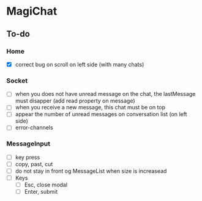 # MagiChat


## To-do

### Home
- [x] correct bug on scroll on left side (with many chats)


### Socket
- [ ] when you does not have unread message on the chat, the lastMessage must disapper (add read property on message)
- [ ] when you receive a new message, this chat must be on top
- [ ] appear the number of unread messages on conversation list (on left side)
- [ ] error-channels

### MessageInput
- [ ] key press
- [ ] copy, past, cut
- [ ] do not stay in front og MessageList when size is increasead
- [ ] Keys
  - [ ] Esc, close modal
  - [ ] Enter, submit
